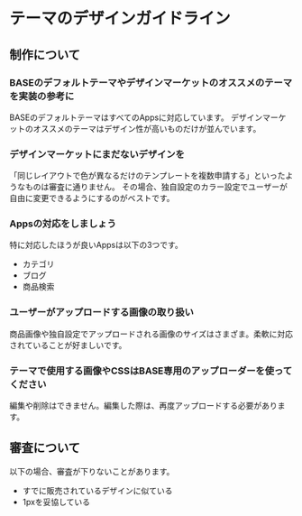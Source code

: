 # テーマのデザインガイドライン

## 制作について

### BASEのデフォルトテーマやデザインマーケットのオススメのテーマを実装の参考に

BASEのデフォルトテーマはすべてのAppsに対応しています。
デザインマーケットのオススメのテーマはデザイン性が高いものだけが並んでいます。

### デザインマーケットにまだないデザインを
「同じレイアウトで色が異なるだけのテンプレートを複数申請する」といったようなものは審査に通りません。
その場合、独自設定のカラー設定でユーザーが自由に変更できるようにするのがベストです。


### Appsの対応をしましょう
特に対応したほうが良いAppsは以下の3つです。

- カテゴリ
- ブログ
- 商品検索


### ユーザーがアップロードする画像の取り扱い

商品画像や独自設定でアップロードされる画像のサイズはさまざま。柔軟に対応されていることが好ましいです。

### テーマで使用する画像やCSSはBASE専用のアップローダーを使ってください

編集や削除はできません。編集した際は、再度アップロードする必要があります。


## 審査について
以下の場合、審査が下りないことがあります。

- すでに販売されているデザインに似ている
- 1pxを妥協している
